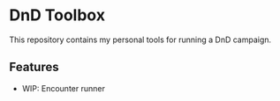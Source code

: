 # DnD Toolbox

This repository contains my personal tools for running a DnD campaign.

## Features

- WIP: Encounter runner